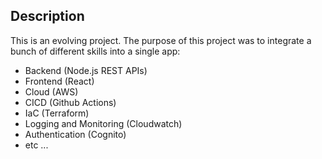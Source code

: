## Description

This is an evolving project. The purpose of this project was to integrate a bunch of different skills into a single app:
- Backend (Node.js REST APIs)
- Frontend (React)
- Cloud (AWS)
- CICD (Github Actions)
- IaC (Terraform)
- Logging and Monitoring (Cloudwatch)
- Authentication (Cognito)
- etc ...